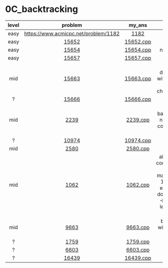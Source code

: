 # 0C_backtracking
| level | problem | my_ans | hint |
| :--: | :--: | :--: | :--: |
| easy | <https://www.acmicpc.net/problem/1182> | [1182](./1182/1182.cpp) | `i << n`|
| easy | [15652](https://www.acmicpc.net/problem/15652) | [15652.cpp](./15652/15652.cpp) |  |
| easy | [15654](https://www.acmicpc.net/problem/15654) | [15654.cpp](./15654/15654.cpp) | n queeens. |
| easy | [15657](https://www.acmicpc.net/problem/15657) | [15657.cpp](./15657/15657.cpp) |  |
| mid | [15663](https://www.acmicpc.net/problem/15663) | [15663.cpp](./15663/15663.cpp) | detect duplication with local var prev. check_int_arr |
| ? | [15666](https://www.acmicpc.net/problem/15666) | [15666.cpp](./15666/15666.cpp) |  |
| mid | [2239](https://www.acmicpc.net/problem/2239) | [2239.cpp](./2239/2239.cpp) | sudoku. backtracking needs data copy and dfs with it. |
| ? | [10974](https://www.acmicpc.net/problem/10974) | [10974.cpp](./10974/10974.cpp) |  |
| mid | [2580](https://www.acmicpc.net/problem/2580) | [2580.cpp](./2580/2580.cpp) |  |
| mid | [1062](https://www.acmicpc.net/problem/1062) | [1062.cpp](./1062/1062.cpp) | all alphabet combinations.-> bits masking. bug 1) char hit expression doesn't work -> fix : shift left vs shift right |
| mid | [9663](https://www.acmicpc.net/problem/9663) | [9663.cpp](./10974/10974.cpp) | be careful with row, col iteration. |
| ? | [1759](https://www.acmicpc.net/problem/1759) | [1759.cpp](./1759/1759.cpp) |  |
| ? | [6603](https://www.acmicpc.net/problem/6603) | [6603.cpp](./6603/6603.cpp) |  |
| ? | [16439](https://www.acmicpc.net/problem/16439) | [16439.cpp](./16439/16439.cpp) |  |
